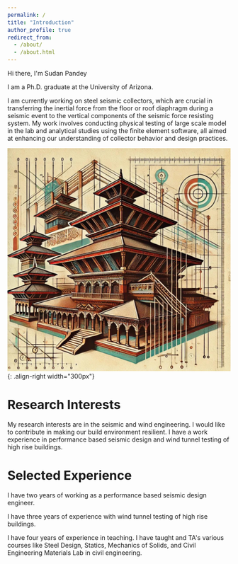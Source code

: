 ```yaml
---
permalink: /
title: "Introduction"
author_profile: true
redirect_from:
  - /about/
  - /about.html
---
```


Hi there, I'm Sudan Pandey

I am a Ph.D. graduate at the University of Arizona.


I am currently working on steel seismic collectors, which are crucial in transferring the inertial force from the floor or roof diaphragm during a seismic event to the vertical components of the seismic force resisting system. My work involves conducting physical testing of large scale model in the lab and analytical studies using the finite element software, all aimed at enhancing our understanding of collector behavior and design practices.

![Nepali Architecture](images/structure.jpg){: .align-right width="300px"}

# Research Interests
My research interests are in the seismic and wind engineering. I would like to contribute in making our build environment resilient. I have a work experience in performance based seismic design and wind tunnel testing of high rise buildings.


# Selected Experience
I have two years of working as a performance based seismic design engineer.

I have three years of experience with wind tunnel testing of high rise buildings.

I have four years of experience in teaching. I have taught and TA's various courses like Steel Design, Statics, Mechanics of Solids, and Civil Engineering Materials Lab in civil engineering.
